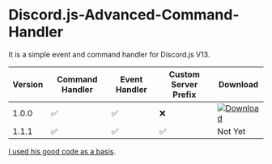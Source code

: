 # Discord.js-Advanced-Command-Handler

It is a simple event and command handler for Discord.js V13. 


| Version | Command Handler | Event Handler | Custom Server Prefix | Download |
|-|-|-|-|-|
| 1.0.0 | ✅ | ✅ | ❌ | [![Download](https://img.shields.io/badge/Download-v1.0.0-blue?style=flat-square)](https://github.com/MastiderMast/Discord.js-Advanced-Command-Handler/releases/tag/1.0.0) |
| 1.1.1 | ✅ | ✅ | ✅ | Not Yet | 


[I used his good code as a basis](https://github.com/Ferotiq/Discord.JS-13-Tutorial).
